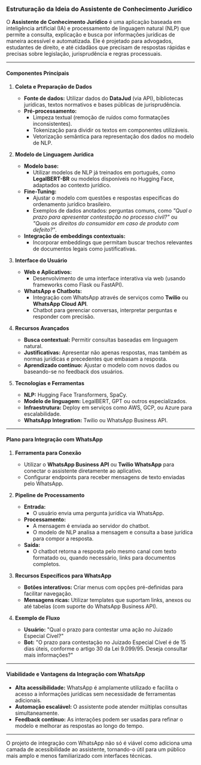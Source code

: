 ### **Estruturação da Ideia do Assistente de Conhecimento Jurídico**  

O **Assistente de Conhecimento Jurídico** é uma aplicação baseada em inteligência artificial (IA) e processamento de linguagem natural (NLP) que permite a consulta, explicação e busca por informações jurídicas de maneira acessível e automatizada. Ele é projetado para advogados, estudantes de direito, e até cidadãos que precisam de respostas rápidas e precisas sobre legislação, jurisprudência e regras processuais.

---

#### **Componentes Principais**  

1. **Coleta e Preparação de Dados**  
   - **Fonte de dados:** Utilizar dados do **DataJud** (via API), bibliotecas jurídicas, textos normativos e bases públicas de jurisprudência.  
   - **Pré-processamento:**  
     - Limpeza textual (remoção de ruídos como formatações inconsistentes).  
     - Tokenização para dividir os textos em componentes utilizáveis.  
     - Vetorização semântica para representação dos dados no modelo de NLP.

2. **Modelo de Linguagem Jurídica**  
   - **Modelo base:**  
     - Utilizar modelos de NLP já treinados em português, como **LegalBERT-BR** ou modelos disponíveis no Hugging Face, adaptados ao contexto jurídico.  
   - **Fine-Tuning:**  
     - Ajustar o modelo com questões e respostas específicas do ordenamento jurídico brasileiro.  
     - Exemplos de dados anotados: perguntas comuns, como *"Qual o prazo para apresentar contestação no processo civil?"* ou *"Quais os direitos do consumidor em caso de produto com defeito?"*.  
   - **Integração de embeddings contextuais:**  
     - Incorporar embeddings que permitam buscar trechos relevantes de documentos legais como justificativas.

3. **Interface do Usuário**  
   - **Web e Aplicativos:**  
     - Desenvolvimento de uma interface interativa via web (usando frameworks como Flask ou FastAPI).  
   - **WhatsApp e Chatbots:**  
     - Integração com WhatsApp através de serviços como **Twilio** ou **WhatsApp Cloud API**.  
     - Chatbot para gerenciar conversas, interpretar perguntas e responder com precisão.  

4. **Recursos Avançados**  
   - **Busca contextual:** Permitir consultas baseadas em linguagem natural.  
   - **Justificativas:** Apresentar não apenas respostas, mas também as normas jurídicas e precedentes que embasam a resposta.  
   - **Aprendizado contínuo:** Ajustar o modelo com novos dados ou baseando-se no feedback dos usuários.

5. **Tecnologias e Ferramentas**  
   - **NLP:** Hugging Face Transformers, SpaCy.  
   - **Modelo de linguagem:** LegalBERT, GPT ou outros especializados.  
   - **Infraestrutura:** Deploy em serviços como AWS, GCP, ou Azure para escalabilidade.  
   - **WhatsApp Integration:** Twilio ou WhatsApp Business API.  

---

#### **Plano para Integração com WhatsApp**  

1. **Ferramenta para Conexão**  
   - Utilizar o **WhatsApp Business API** ou **Twilio WhatsApp** para conectar o assistente diretamente ao aplicativo.  
   - Configurar endpoints para receber mensagens de texto enviadas pelo WhatsApp.  

2. **Pipeline de Processamento**  
   - **Entrada:**  
     - O usuário envia uma pergunta jurídica via WhatsApp.  
   - **Processamento:**  
     - A mensagem é enviada ao servidor do chatbot.  
     - O modelo de NLP analisa a mensagem e consulta a base jurídica para compor a resposta.  
   - **Saída:**  
     - O chatbot retorna a resposta pelo mesmo canal com texto formatado ou, quando necessário, links para documentos completos.  

3. **Recursos Específicos para WhatsApp**  
   - **Botões interativos:** Criar menus com opções pré-definidas para facilitar navegação.  
   - **Mensagens ricas:** Utilizar templates que suportam links, anexos ou até tabelas (com suporte do WhatsApp Business API).  

4. **Exemplo de Fluxo**  
   - **Usuário:** "Qual o prazo para contestar uma ação no Juizado Especial Cível?"  
   - **Bot:** "O prazo para contestação no Juizado Especial Cível é de 15 dias úteis, conforme o artigo 30 da Lei 9.099/95. Deseja consultar mais informações?"  

---

#### **Viabilidade e Vantagens da Integração com WhatsApp**  
- **Alta acessibilidade:** WhatsApp é amplamente utilizado e facilita o acesso a informações jurídicas sem necessidade de ferramentas adicionais.  
- **Automação escalável:** O assistente pode atender múltiplas consultas simultaneamente.  
- **Feedback contínuo:** As interações podem ser usadas para refinar o modelo e melhorar as respostas ao longo do tempo.  

---

O projeto de integração com WhatsApp não só é viável como adiciona uma camada de acessibilidade ao assistente, tornando-o útil para um público mais amplo e menos familiarizado com interfaces técnicas.